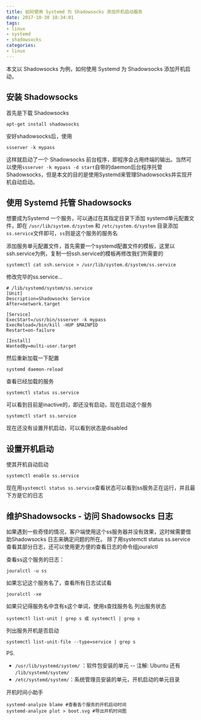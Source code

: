 ```yaml
---
title: 如何使用 Systemd 为 Shadowsocks 添加开机启动服务
date: 2017-10-30 18:34:01
tags:
- linux
- systemd
- shadowsocks
categories:
- linux
---
```


本文以 Shadowsocks 为例，如何使用 Systemd 为 Shadowsocks 添加开机启动，

<!-- more -->

## 安装 Shadowsocks 


首先是下载 Shadowsocks

```shell
apt-get install shadowsocks
```

安好shadowsocks后，使用

```
ssserver -k mypass
```
这样就启动了一个 Shadowsocks 前台程序，即程序会占用终端的输出。当然可以使用`ssserver -k mypass -d start`自带的daemon后台程序托管Shadowsocks，但是本文的目的是使用Systemd来管理Shadowsocks并实现开机自动启动。

## 使用 Systemd 托管 Shadowsocks

想要成为Systemd 一个服务，可以通过在其指定目录下添加 systemd单元配置文件，即在
`/usr/lib/system.d/system` 和 `/etc/system.d/system` 目录添加
`ss.service`文件即可，`ss`则是这个服务的服务名

添加服务单元配置文件，首先需要一个systemd配置文件的模板，这里以ssh.service为例，复制一份ssh.service的模板再修改我们所需要的

```
systemctl cat ssh.service > /usr/lib/system.d/system/ss.service
```

修改完毕的ss.service...

```
# /lib/systemd/system/ss.service
[Unit]
Description=Shadowsocks Service
After=network.target

[Service]
ExecStart=/usr/bin/ssserver -k mypass
ExecReload=/bin/kill -HUP $MAINPID
Restart=on-failure

[Install]
WantedBy=multi-user.target
```

然后重新加载一下配置

```
systemd daemon-reload
```

查看已经加载的服务

```
systemctl status ss.service
```
可以看到目前是inactive的，即还没有启动，现在启动这个服务
```
systemctl start ss.service
```
现在还没有设置开机启动，可以看到状态是disabled

## 设置开机启动

使其开机自动启动
```
systemctl enable ss.service
```
现在用`systemctl status ss.service`查看状态可以看到ss服务正在运行，并且最下方是它的日志

## 维护Shadowsocks - 访问 Shadowsocks 日志

如果遇到一些奇怪的情况，客户端使用这个ss服务器并没有效果，这时候需要借助Shadowsocks 日志来确定问题的所在。
除了用systemctl status ss.service 查看其部分日志，还可以使用更方便的查看日志的命令组jouralctl

查看ss这个服务的日志：
```
jouralctl -u ss
```
如果忘记这个服务名了，查看所有日志试试看
```
jouralctl -xe
```
如果只记得服务名中含有s这个单词，使用s查找服务名
列出服务状态
```
systemctl list-unit | grep s 或 systemctl | grep s
```
列出服务开机是否启动
```
systemctl list-unit-file --type=service | grep s
```


PS.
+ `/usr/lib/systemd/system/` ：软件包安装的单元
-- 注解: Ubuntu 还有 `/lib/systemd/system/`
+ `/etc/systemd/system/`：系统管理员安装的单元，开机启动的单元目录  

开机时间小助手
```
systemd-analyze blame #查看各个服务的开机启动时间
systemd-analyze plot > boot.svg #导出开机时间图
```